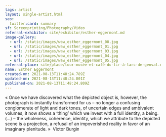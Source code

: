 ```yaml
---
tags: artist
layout: single-artist.html
seo:
  twitter:card: summary
sf: Screenprinting/Photography/Video
referral-exhibitor: site/exhibitor/esther-eggermont.md
image-gallery:
  - url: /static/images/waw_esther_eggermont_00.jpg
  - url: /static/images/waw_esther_eggermont_01.jpg
  - url: /static/images/waw_esther_eggermont_03.jpg
  - url: /static/images/waw_esther_eggermont_04.jpg
  - url: /static/images/waw_esther_eggermont_05.jpg
referral-place: site/place/tour-musée-et-café-du-tir-à-larc-de-genval.md
name: Esther Eggermont
created-on: 2021-08-13T11:48:24.789Z
updated-on: 2021-08-13T11:48:24.801Z
published-on: 2021-08-13T11:48:24.809Z
---
```

<!--StartFragment-->

« Once we have discovered what the depicted object is, however, the photograph is instantly transformed for us – no longer a confusing conglomerate of light and dark tones, of uncertain edges and ambivalent volumes, it now shows a ‘thing’ which we invest with a full identity, a being. (…) – the wholeness, coherence, identity, which we attribute to the depicted scene is a projection, a refusal of an impoverished reality in favor of an imaginary plenitude. »  Victor Burgin



<!--EndFragment-->